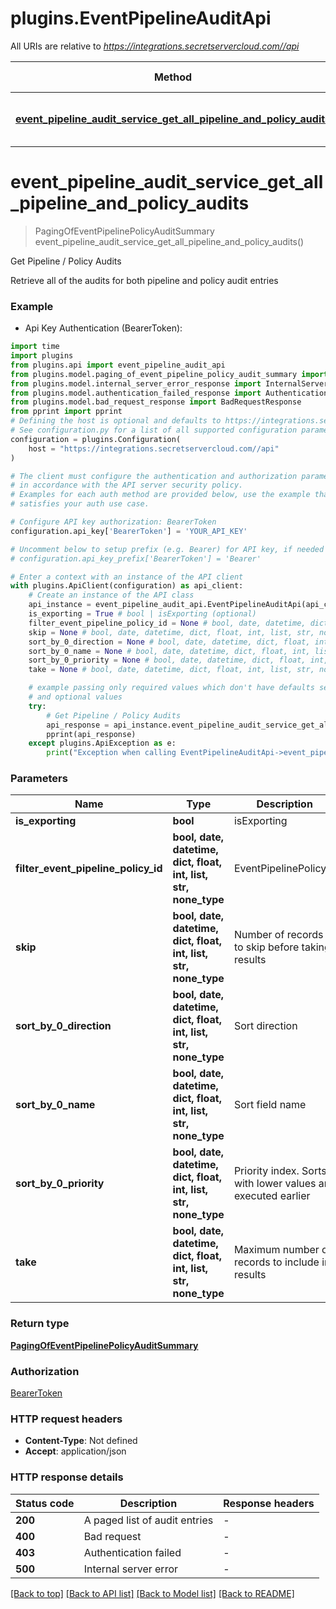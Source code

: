 # plugins.EventPipelineAuditApi

All URIs are relative to *https://integrations.secretservercloud.com//api*

Method | HTTP request | Description
------------- | ------------- | -------------
[**event_pipeline_audit_service_get_all_pipeline_and_policy_audits**](EventPipelineAuditApi.md#event_pipeline_audit_service_get_all_pipeline_and_policy_audits) | **GET** /v1/event-pipeline-audit | Get Pipeline / Policy Audits


# **event_pipeline_audit_service_get_all_pipeline_and_policy_audits**
> PagingOfEventPipelinePolicyAuditSummary event_pipeline_audit_service_get_all_pipeline_and_policy_audits()

Get Pipeline / Policy Audits

Retrieve all of the audits for both pipeline and policy audit entries

### Example

* Api Key Authentication (BearerToken):

```python
import time
import plugins
from plugins.api import event_pipeline_audit_api
from plugins.model.paging_of_event_pipeline_policy_audit_summary import PagingOfEventPipelinePolicyAuditSummary
from plugins.model.internal_server_error_response import InternalServerErrorResponse
from plugins.model.authentication_failed_response import AuthenticationFailedResponse
from plugins.model.bad_request_response import BadRequestResponse
from pprint import pprint
# Defining the host is optional and defaults to https://integrations.secretservercloud.com//api
# See configuration.py for a list of all supported configuration parameters.
configuration = plugins.Configuration(
    host = "https://integrations.secretservercloud.com//api"
)

# The client must configure the authentication and authorization parameters
# in accordance with the API server security policy.
# Examples for each auth method are provided below, use the example that
# satisfies your auth use case.

# Configure API key authorization: BearerToken
configuration.api_key['BearerToken'] = 'YOUR_API_KEY'

# Uncomment below to setup prefix (e.g. Bearer) for API key, if needed
# configuration.api_key_prefix['BearerToken'] = 'Bearer'

# Enter a context with an instance of the API client
with plugins.ApiClient(configuration) as api_client:
    # Create an instance of the API class
    api_instance = event_pipeline_audit_api.EventPipelineAuditApi(api_client)
    is_exporting = True # bool | isExporting (optional)
    filter_event_pipeline_policy_id = None # bool, date, datetime, dict, float, int, list, str, none_type | EventPipelinePolicyId (optional)
    skip = None # bool, date, datetime, dict, float, int, list, str, none_type | Number of records to skip before taking results (optional)
    sort_by_0_direction = None # bool, date, datetime, dict, float, int, list, str, none_type | Sort direction (optional)
    sort_by_0_name = None # bool, date, datetime, dict, float, int, list, str, none_type | Sort field name (optional)
    sort_by_0_priority = None # bool, date, datetime, dict, float, int, list, str, none_type | Priority index. Sorts with lower values are executed earlier (optional)
    take = None # bool, date, datetime, dict, float, int, list, str, none_type | Maximum number of records to include in results (optional)

    # example passing only required values which don't have defaults set
    # and optional values
    try:
        # Get Pipeline / Policy Audits
        api_response = api_instance.event_pipeline_audit_service_get_all_pipeline_and_policy_audits(is_exporting=is_exporting, filter_event_pipeline_policy_id=filter_event_pipeline_policy_id, skip=skip, sort_by_0_direction=sort_by_0_direction, sort_by_0_name=sort_by_0_name, sort_by_0_priority=sort_by_0_priority, take=take)
        pprint(api_response)
    except plugins.ApiException as e:
        print("Exception when calling EventPipelineAuditApi->event_pipeline_audit_service_get_all_pipeline_and_policy_audits: %s\n" % e)
```


### Parameters

Name | Type | Description  | Notes
------------- | ------------- | ------------- | -------------
 **is_exporting** | **bool**| isExporting | [optional]
 **filter_event_pipeline_policy_id** | **bool, date, datetime, dict, float, int, list, str, none_type**| EventPipelinePolicyId | [optional]
 **skip** | **bool, date, datetime, dict, float, int, list, str, none_type**| Number of records to skip before taking results | [optional]
 **sort_by_0_direction** | **bool, date, datetime, dict, float, int, list, str, none_type**| Sort direction | [optional]
 **sort_by_0_name** | **bool, date, datetime, dict, float, int, list, str, none_type**| Sort field name | [optional]
 **sort_by_0_priority** | **bool, date, datetime, dict, float, int, list, str, none_type**| Priority index. Sorts with lower values are executed earlier | [optional]
 **take** | **bool, date, datetime, dict, float, int, list, str, none_type**| Maximum number of records to include in results | [optional]

### Return type

[**PagingOfEventPipelinePolicyAuditSummary**](PagingOfEventPipelinePolicyAuditSummary.md)

### Authorization

[BearerToken](../README.md#BearerToken)

### HTTP request headers

 - **Content-Type**: Not defined
 - **Accept**: application/json


### HTTP response details

| Status code | Description | Response headers |
|-------------|-------------|------------------|
**200** | A paged list of audit entries |  -  |
**400** | Bad request |  -  |
**403** | Authentication failed |  -  |
**500** | Internal server error |  -  |

[[Back to top]](#) [[Back to API list]](../README.md#documentation-for-api-endpoints) [[Back to Model list]](../README.md#documentation-for-models) [[Back to README]](../README.md)


